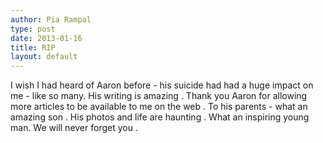```yaml
---
author: Pia Rampal
type: post
date: 2013-01-16
title: RIP
layout: default
---
```


I wish I had heard of Aaron before - his suicide had had a huge impact on me - like so many. His writing is amazing . Thank you Aaron for allowing more articles to be available to me on the web . To his parents - what an amazing son . His photos and life are haunting . What an inspiring young man. We will never forget you .